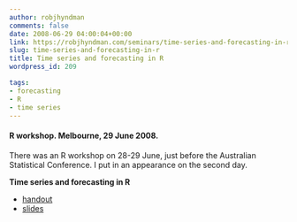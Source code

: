 ```yaml
---
author: robjhyndman
comments: false
date: 2008-06-29 04:00:04+00:00
link: https://robjhyndman.com/seminars/time-series-and-forecasting-in-r/
slug: time-series-and-forecasting-in-r
title: Time series and forecasting in R
wordpress_id: 209

tags:
- forecasting
- R
- time series
---
```


#### R workshop. Melbourne, 29 June 2008.


There was an R workshop on 28-29 June, just before the Australian Statistical Conference. I put in an appearance on the second day.

**Time series and forecasting in R**


  * [handout](/research/Rtimeseries_handout.pdf)
  * [slides](/research/Rtimeseries.pdf)


